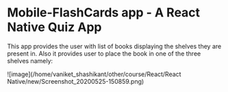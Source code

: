 # Mobile-FlashCards app - A React Native Quiz App

This app provides the user with list of books displaying the shelves they are present in. Also it provides user to place the book in one of the three shelves namely:

![image](/home/vaniket_shashikant/other/course/React/React Native/new/Screenshot_20200525-150859.png)

